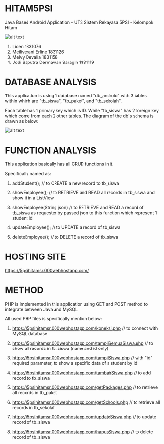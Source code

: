 # HITAM5PSI
Java Based Android Application - UTS Sistem Rekayasa 5PSI - Kelompok Hitam

![alt text](https://5psihitamsr.000webhostapp.com/logo.png)

1. Licen 1831076
2. Meiliverani Erline 1831126
3. Melvy Devalia 1831158
4. Jodi Saputra Dermawan Saragih 1831119

# DATABASE ANALYSIS
This application is using 1 database named "db_android" with 3 tables within which are "tb_siswa", "tb_paket", and "tb_sekolah".

Each table has 1 primary key which is ID. While "tb_siswa" has 2 foreign key which come from each 2 other tables.
The diagram of the db's schema is drawn as below:

![alt text](https://5psihitamsr.000webhostapp.com/db-schema.png)


# FUNCTION ANALYSIS
This application basically has all CRUD functions in it.

Specifically named as:

1. addStudent(); // to CREATE a new record to tb_siswa

2. showEmployee(); // to RETRIEVE and READ all records in tb_siswa and show it in a ListView

3. showEmployee(String json) // to RETRIEVE and READ a record of tb_siswa as requester by passed json to this function which represent 1 student id

4. updateEmployee(); // to UPDATE a record of tb_siswa

5. deleteEmployee(); // to DELETE a record of tb_siswa


# HOSTING SITE
https://5psihitamsr.000webhostapp.com/

# METHOD
PHP is implemented in this application using GET and POST method to integrate between Java and MySQL

All used PHP files is specifically mention below:

1. https://5psihitamsr.000webhostapp.com/koneksi.php // to connect with MySQL database

2. https://5psihitamsr.000webhostapp.com/tampilSemuaSiswa.php // to show all records in tb_siswa (name and id only)

3. https://5psihitamsr.000webhostapp.com/tampilSiswa.php // with "id" required parameter, to show a specific data of a student by id

4. https://5psihitamsr.000webhostapp.com/tambahSiswa.php // to add record to tb_siswa

5. https://5psihitamsr.000webhostapp.com/getPackages.php // to retrieve all records in tb_paket

6. https://5psihitamsr.000webhostapp.com/getSchools.php // to retrieve all records in tb_sekolah

7. https://5psihitamsr.000webhostapp.com/updateSiswa.php // to update record of tb_siswa

8. https://5psihitamsr.000webhostapp.com/hapusSiswa.php // to delete record of tb_siswa


